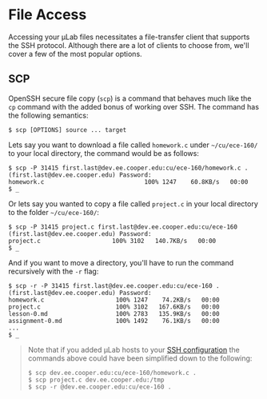 # File Access

Accessing your µLab files necessitates a file-transfer client that
supports the SSH protocol.  Although there are a lot of clients to
choose from, we'll cover a few of the most popular options.


## SCP

OpenSSH secure file copy (`scp`) is a command that behaves much like the
`cp` command with the added bonus of working over SSH.  The command has
the following semantics:

```
$ scp [OPTIONS] source ... target
```

Lets say you want to download a file called `homework.c` under
`~/cu/ece-160/` to your local directory, the command would be as
follows:

```
$ scp -P 31415 first.last@dev.ee.cooper.edu:cu/ece-160/homework.c .
(first.last@dev.ee.cooper.edu) Password:
homework.c                            100% 1247    60.8KB/s   00:00
$ _
```

Or lets say you wanted to copy a file called `project.c` in your local
directory to the folder `~/cu/ece-160/`:

```
$ scp -P 31415 project.c first.last@dev.ee.cooper.edu:cu/ece-160
(first.last@dev.ee.cooper.edu) Password:
project.c                    100% 3102   140.7KB/s   00:00
$ _
```

And if you want to move a directory, you'll have to run the command
recursively with the `-r` flag:

```
$ scp -r -P 31415 first.last@dev.ee.cooper.edu:cu/ece-160 .
(first.last@dev.ee.cooper.edu) Password:
homework.c                    100% 1247    74.2KB/s   00:00
project.c                     100% 3102   167.6KB/s   00:00
lesson-0.md                   100% 2783   135.9KB/s   00:00
assignment-0.md               100% 1492    76.1KB/s   00:00
...
$ _
```

> Note that if you added µLab hosts to your [SSH configuration] the
> commands above could have been simplified down to the following:
>
> ```
> $ scp dev.ee.cooper.edu:cu/ece-160/homework.c .
> $ scp project.c dev.ee.cooper.edu:/tmp
> $ scp -r @dev.ee.cooper.edu:cu/ece-160 .
> ```


[SSH configuration]: ssh.md#adding-an-ssh-configuration
